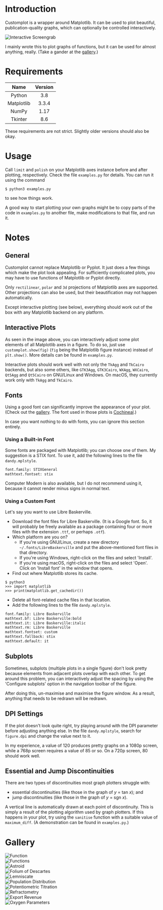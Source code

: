 # Introduction
Customplot is a  wrapper around Matplotlib. It can be used to plot beautiful,
publication-quality graphs, which can optionally be controlled interactively.

![Interactive Screengrab](gallery/00_interactive_screengrab.png)

I mainly wrote this to plot graphs of functions, but it can be used for almost
anything, really. (Take a gander at the [gallery](#gallery).)

# Requirements
| Name       | Version  |
| :--------: | :------: |
| Python     | 3.8      |
| Matplotlib | 3.3.4    |
| NumPy      | 1.17     |
| Tkinter    | 8.6      |

These requirements are not strict. Slightly older versions should also be okay.

# Usage
Call `limit` and `polish` on your Matplotlib axes instance before and after
plotting, respectively. Check the file `examples.py` for details. You can run
it using the command
```console
$ python3 examples.py
```
to see how things work.

A good way to start plotting your own graphs might be to copy parts of the code
in `examples.py` to another file, make modifications to that file, and run it.

# Notes

## General
Customplot cannot replace Matplotlib or Pyplot. It just does a few things which
make the plot look appealing. For sufficiently complicated plots, you may have
to use functions of Matplotlib or Pyplot directly.

Only `rectilinear`, `polar` and `3d` projections of Matplotlib axes are
supported. Other projections can also be used, but their beautification may not
happen automatically.

Except interactive plotting (see below), everything should work out of the box
with any Matplotlib backend on any platform.

## Interactive Plots
As seen in the image above, you can interactively adjust some plot elements of
all Matplotlib axes in a figure. To do so, just use `customplot.show(fig)`
(`fig` being the Matplotlib figure instance) instead of `plt.show()`. More
details can be found in `examples.py`.

Interactive plots should work well with not only the `TkAgg` and `TkCairo`
backends, but also some others, like `GTK3Agg`, `GTK3Cairo`, `WXAgg`,
`WXCairo`, `Qt5Agg` and `Qt5Cairo` on GNU/Linux and Windows. On macOS, they
currently work only with `TkAgg` and `TkCairo`.

## Fonts
Using a good font can significantly improve the appearance of your plot. (Check
out the [gallery](#gallery). The font used in those plots is
[Cochineal](https://ctan.org/pkg/cochineal).)

In case you want nothing to do with fonts, you can ignore this section
entirely.

### Using a Built-in Font
Some fonts are packaged with Matplotlib; you can choose one of them. My
suggestion is a STIX font. To use it, add the following lines to the file
`dandy.mplstyle`.
```python
font.family: STIXGeneral
mathtext.fontset: stix
```

Computer Modern is also available, but I do not recommend using it, because it
cannot render minus signs in normal text.

### Using a Custom Font
Let's say you want to use Libre Baskerville.
* Download the font files for Libre Baskerville. (It is a Google font. So, it
will probably be freely available as a package containing four or more files
with the extension `.ttf`, or perhaps `.otf`).
* Which platform are you on?
    * If you're using GNU/Linux, create a new directory
`~/.fonts/LibreBaskerville` and put the above-mentioned font files in that
directory.
    * If you're using Windows, right-click on the files and select 'Install'.
    * If you're using macOS, right-click on the files and select 'Open'. Click
on 'Install font' in the window that opens.
* Find out where Matplotlib stores its cache.
```console
$ python3
>>> import matplotlib
>>> print(matplotlib.get_cachedir())
```
* Delete all font-related cache files in that location.
* Add the following lines to the file `dandy.mplstyle`.
```python
font.family: Libre Baskerville
mathtext.bf: Libre Baskerville:bold
mathtext.it: Libre Baskerville:italic
mathtext.rm: Libre Baskerville
mathtext.fontset: custom
mathtext.fallback: stix
mathtext.default: it
```

## Subplots
Sometimes, subplots (multiple plots in a single figure) don't look pretty
because elements from adjacent plots overlap with each other. To get around
this problem, you can interactively adjust the spacing by using the 'Configure
subplots' option in the navigation toolbar of the figure.

After doing this, un-maximise and maximise the figure window. As a result,
anything that needs to be redrawn will be redrawn.

## DPI Settings
If the plot doesn't look quite right, try playing around with the DPI parameter
before adjusting anything else. In the file `dandy.mplstyle`, search for
`figure.dpi` and change the value next to it.

In my experience, a value of 120 produces pretty graphs on a 1080p screen,
while a 768p screen requires a value of 85 or so. On a 720p screen, 80 should
work well.

## Essential and Jump Discontinuities
There are two types of discontinuities most graph plotters struggle with:
* essential discontinuities (like those in the graph of _y_ = tan _x_); and
* jump discontinuities (like those in the graph of _y_ = sgn _x_).

A vertical line is automatically drawn at each point of discontinuity. This is
simply a result of the plotting algorithm used by graph plotters. If this
happens in your plot, try using the `sanitise` function with a suitable value
of `maximum_diff`. (A demonstration can be found in `examples.py`.)

# Gallery
![Function](gallery/01_function_single.png)  
![Functions](gallery/02_function_multiple.png)  
![Astroid](gallery/03_astroid.png)  
![Folium of Descartes](gallery/04_folium.png)  
![Lemniscate](gallery/05_lemniscate.png)  
![Population Distribution](gallery/06_population_distribution.png)  
![Potentiometric Titration](gallery/07_potentiometry.png)  
![Refractometry](gallery/08_refractometry.png)  
![Export Revenue](gallery/09_exports.png)  
![Oxygen Parameters](gallery/10_oxygen_parameters.png)

